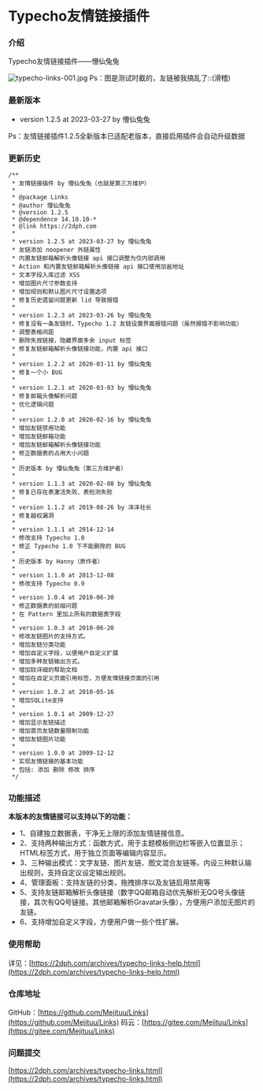 # Typecho友情链接插件

### 介绍
Typecho友情链接插件——懵仙兔兔

![typecho-links-001.jpg](https://img.2dph.com/blog/2020/02/typecho-links-001.jpg/mejituu)
Ps：图是测试时截的，友链被我搞乱了::(滑稽)

### 最新版本

 - version 1.2.5 at 2023-03-27 by 懵仙兔兔

Ps：友情链接插件1.2.5全新版本已适配老版本，直接启用插件会自动升级数据

### 更新历史
```
/**
 * 友情链接插件 by 懵仙兔兔（也就是第三方维护）
 * 
 * @package Links
 * @author 懵仙兔兔
 * @version 1.2.5
 * @dependence 14.10.10-*
 * @link https://2dph.com
 * 
 * version 1.2.5 at 2023-03-27 by 懵仙兔兔
 * 友链添加 noopener 外链属性
 * 内置友链邮箱解析头像链接 api 接口调整为仅内部调用
 * Action 和内置友链邮箱解析头像链接 api 接口使用加盐地址
 * 文本字段入库过滤 XSS
 * 增加图片尺寸参数支持
 * 增加规则和默认图片尺寸设置选项
 * 修复历史遗留问题更新 lid 导致报错
 * 
 * version 1.2.3 at 2023-03-26 by 懵仙兔兔
 * 修复没有一条友链时，Typecho 1.2 友链设置界面报错问题（虽然报错不影响功能）
 * 调整表格间距
 * 删除失效链接，隐藏界面多余 input 标签
 * 修复友链邮箱解析头像链接功能，内置 api 接口
 * 
 * version 1.2.2 at 2020-03-11 by 懵仙兔兔
 * 修复一个小 BUG
 * 
 * version 1.2.1 at 2020-03-03 by 懵仙兔兔
 * 修复邮箱头像解析问题
 * 优化逻辑问题
 * 
 * version 1.2.0 at 2020-02-16 by 懵仙兔兔
 * 增加友链禁用功能
 * 增加友链邮箱功能
 * 增加友链邮箱解析头像链接功能
 * 修正数据表的占用大小问题
 * 
 * 历史版本 by 懵仙兔兔（第三方维护者）
 * 
 * version 1.1.3 at 2020-02-08 by 懵仙兔兔
 * 修复已存在表激活失败、表检测失败
 * 
 * version 1.1.2 at 2019-08-26 by 泽泽社长
 * 修复越权漏洞
 * 
 * version 1.1.1 at 2014-12-14
 * 修改支持 Typecho 1.0
 * 修正 Typecho 1.0 下不能删除的 BUG
 * 
 * 历史版本 by Hanny（原作者）
 * 
 * version 1.1.0 at 2013-12-08
 * 修改支持 Typecho 0.9
 * 
 * version 1.0.4 at 2010-06-30
 * 修正数据表的前缀问题
 * 在 Pattern 里加上所有的数据表字段
 * 
 * version 1.0.3 at 2010-06-20
 * 修改友链图片的支持方式。
 * 增加友链分类功能
 * 增加自定义字段，以便用户自定义扩展
 * 增加多种友链输出方式。
 * 增加较详细的帮助文档
 * 增加在自定义页面引用标签，方便友情链接页面的引用
 * 
 * version 1.0.2 at 2010-05-16
 * 增加SQLite支持
 * 
 * version 1.0.1 at 2009-12-27
 * 增加显示友链描述
 * 增加首页友链数量限制功能
 * 增加友链图片功能
 * 
 * version 1.0.0 at 2009-12-12
 * 实现友情链接的基本功能
 * 包括: 添加 删除 修改 排序
 */
```

### 功能描述
**本版本的友情链接可以支持以下的功能：**

 - 1、自建独立数据表，干净无上限的添加友情链接信息。
 - 2、支持两种输出方式：函数方式，用于主题模板侧边栏等嵌入位置显示；HTML标签方式，用于独立页面等编辑内容显示。
 - 3、三种输出模式：文字友链、图片友链、图文混合友链等。内设三种默认输出规则，支持自定议设定输出规则。
 - 4、管理面板：支持友链的分类，拖拽排序以及友链启用禁用等
 - 5、支持友链邮箱解析头像链接（数字QQ邮箱自动优先解析无QQ号头像链接，其次有QQ号链接。其他邮箱解析Gravatar头像），方便用户添加无图片的友链。
 - 6、支持增加自定义字段，方便用户做一些个性扩展。

### 使用帮助
详见：[https://2dph.com/archives/typecho-links-help.html](https://2dph.com/archives/typecho-links-help.html)

### 仓库地址
GitHub：[https://github.com/Mejituu/Links](https://github.com/Mejituu/Links)
码云：[https://gitee.com/Mejituu/Links](https://gitee.com/Mejituu/Links)

### 问题提交
[https://2dph.com/archives/typecho-links.html](https://2dph.com/archives/typecho-links.html)